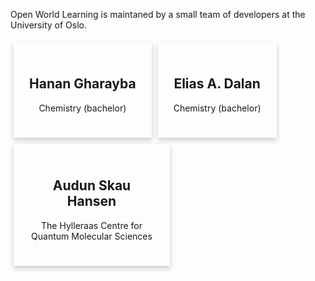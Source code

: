Open World Learning is maintaned by a small team of developers at the University of Oslo.

<html>
<head>
<style>
.card {
  box-shadow: 0 4px 8px 0 rgba(0, 0, 0, 0.2);
  max-width: 200px;
  margin: 5px 5px 5px 5px;
  padding: 25px;
  text-align: center;
  float: left;
}

.float-container {
    border: 3px solid #fff;
    padding: 20px;
}

.title {
  color: grey;
  font-size: 18px;
}

button {
  border: none;
  outline: 0;
  display: inline-block;
  padding: 8px;
  color: white;
  background-color: #000;
  text-align: center;
  cursor: pointer;
  width: 100%;
  font-size: 18px;
}

a {
  text-decoration: none;
  font-size: 22px;
  color: black;
}

button:hover, a:hover {
  opacity: 0.7;
}
</style>
</head>
<body>

<!-- Add icon library -->
<link rel="stylesheet" href="https://cdnjs.cloudflare.com/ajax/libs/font-awesome/4.7.0/css/font-awesome.min.css">





  <div class="card">
    <h2>Hanan Gharayba</h2>
    <p class="title">Chemistry (bachelor)</p>
    <a href="https://github.com/HananGharayba"><i class="fa fa-github"></i></a>
    <a href="https://www.linkedin.com/in/hanan-gharayba-6a5799207/"><i class="fa fa-linkedin"></i></a>
  </div>

  <div class="card">
    <h2>Elias A. Dalan</h2>
    <p class="title">Chemistry (bachelor)</p>
    <a href="https://github.com/cedalan"><i class="fa fa-github"></i></a>
    <a href="https://www.linkedin.com/in/elias-dalan-1a19a61b6/"><i class="fa fa-linkedin"></i></a>
  </div>

  <div class="card">
    <h2>Audun Skau Hansen</h2>
    <p class="title">The Hylleraas Centre for Quantum Molecular Sciences</p>
    <a href="https://github.com/audunsh"><i class="fa fa-github"></i></a>
    <a href="https://www.linkedin.com/in/audun-skau-hansen-141072b3/"><i class="fa fa-linkedin"></i></a>
  </div>


</body>
</html>
